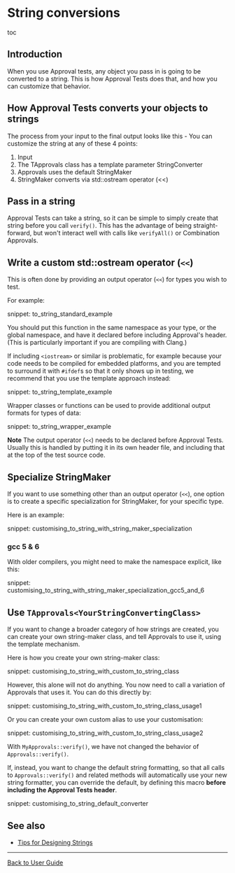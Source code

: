 <a id="top"></a>

# String conversions


toc

## Introduction

When you use Approval tests, any object you pass in is going to be converted to a string. This is how Approval Tests does that, and how you can customize that behavior.

## How Approval Tests converts your objects to strings

The process from your input to the final output looks like this - You can customize the string at any of these 4 points:

1. Input
1. The TApprovals class has a template parameter StringConverter
1. Approvals uses the default StringMaker
1. StringMaker converts via std::ostream operator (<<)

## Pass in a string

Approval Tests can take a string, so it can be simple to simply create that string before you call `verify()`.
This has the advantage of being straight-forward, but won't interact well with calls like `verifyAll()` or Combination Approvals.

## Write a custom std::ostream operator (`<<`)

This is often done by providing an output operator (`<<`) for types you wish to test.

For example:

snippet: to_string_standard_example

You should put this function in the same namespace as your type, or the global namespace, and have it declared before including Approval's header. (This is particularly important if you are compiling with Clang.)

If including `<iostream>` or similar is problematic, for example because your code needs to be compiled for embedded platforms, and you are tempted to surround it with `#ifdef`s so that it only shows up in testing, we recommend that you use the template approach instead:

snippet: to_string_template_example

Wrapper classes or functions can be used to provide additional output formats for types of data:

snippet: to_string_wrapper_example

**Note** The output operator (`<<`) needs to be declared before Approval Tests. Usually this is handled by putting it in its own header file, and including that at the top of the test source code.

## Specialize StringMaker

If you want to use something other than an output operator (`<<`), one option is to create a specific specialization for StringMaker, for your specific type.

Here is an example:

snippet: customising_to_string_with_string_maker_specialization

### gcc 5 & 6

With older compilers, you might need to make the namespace explicit, like this:

snippet: customising_to_string_with_string_maker_specialization_gcc5_and_6 

## Use `TApprovals<YourStringConvertingClass>`

If you want to change a broader category of how strings are created, you can create your own string-maker class,
and tell Approvals to use it, using the template mechanism.

Here is how you create your own string-maker class:

snippet: customising_to_string_with_custom_to_string_class

However, this alone will not do anything. You now need to call a variation of Approvals that uses it.
You can do this directly by:

snippet: customising_to_string_with_custom_to_string_class_usage1

Or you can create your own custom alias to use your customisation:

snippet: customising_to_string_with_custom_to_string_class_usage2

With `MyApprovals::verify()`, we have not changed the behavior of `Approvals::verify()`.

If, instead, you want to change the default string formatting, so that all calls to `Approvals::verify()` and related methods will automatically use your new string formatter, you can override the default, by defining this macro **before including the Approval Tests header**.

snippet: customising_to_string_default_converter

## See also

* [Tips for Designing Strings](/doc/explanations/TipsForDesigningStrings.md#top)



---

[Back to User Guide](/doc/README.md#top)

